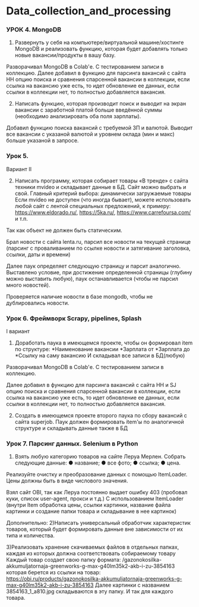 # Data_collection_and_processing

### УРОК 4. MongoDB

1. Развернуть у себя на компьютере/виртуальной машине/хостинге MongoDB и реализовать функцию, которая будет добавлять только новые вакансии/продукты в вашу базу.

Разворачивал MongoDB в Colab'е. С тестированием записи в коллекцию.
Далее добавил в функцию для парсинга вакансий с сайта HH опцию поиска и сравнения спарсенной вакансии в коллекции, если ссылка на вакансию уже есть, то идет обновление ее данных, если ссылки в коллекции нет, то полностью добавляется вакансия.

2. Написать функцию, которая производит поиск и выводит на экран вакансии с заработной платой больше введённой суммы (необходимо анализировать оба поля зарплаты).

Добавил функцию поиска вакансий с требуемой ЗП и валютой. Выводит все вакансии с указаной валютой и уровнем оклада (мин и макс) больше указаной в запросе.

### Урок 5.

Вариант II

2) Написать программу, которая собирает товары «В тренде» с сайта техники mvideo и складывает данные в БД. Сайт можно выбрать и свой. Главный критерий выбора: динамически загружаемые товары
Если mvideo не доступен (что иногда бывает), можете использовать любой сайт с лентой специальных предложений, к примеру: https://www.eldorado.ru/, https://5ka.ru/, https://www.carrefoursa.com/ и т.п.

Так как объект не должен быть статическим.

Брал новости с сайта lenta.ru, парсил все новости на текущей странице (парсинг с проваливанием по ссылке новости и затягивание заголовка, ссылки, даты и времени)

Далее паук определяет следующую страницу и парсит аналогично. Выставлено условие, при достижение определенной страницы (глубину можно выставить любую), паук останавливается (чтобы не парсил много новостей).

Проверяется наличие новости в базе mongodb, чтобы не дублировались новости.

### Урок 6. Фреймворк Scrapy, pipelines, Splash 
I вариант
1) Доработать паука в имеющемся проекте, чтобы он формировал item по структуре:
*Наименование вакансии
*Зарплата от
*Зарплата до
*Ссылку на саму вакансию
И складывал все записи в БД(любую)

Разворачивал MongoDB в Colab'е. С тестированием записи в коллекцию.

Далее добавил в функцию для парсинга вакансий с сайта HH и SJ опцию поиска и сравнения спарсенной вакансии в коллекции, если ссылка на вакансию уже есть, то идет обновление ее данных, если ссылки в коллекции нет, то полностью добавляется вакансия.

2) Создать в имеющемся проекте второго паука по сбору вакансий с сайта superjob. Паук должен формировать item'ы по аналогичной структуре и складывать данные также в БД

### Урок 7. Парсинг данных. Selenium в Python
1) Взять любую категорию товаров на сайте Леруа Мерлен. Собрать следующие данные:
● название;
● все фото;
● ссылка;
● цена.

Реализуйте очистку и преобразование данных с помощью ItemLoader. Цены должны быть в виде числового значения.

Взял сайт OBI, так как Леруа постоянно выдает ошибку 403 (пробовал куки, список user-agent, прокси и т.д.)
С использованием ItemLoader (внутри Item обработка цены, ссылки картинки, название файла картинки и создание папки товара и складывание в нее картинок)

Дополнительно:
2)Написать универсальный обработчик характеристик товаров, который будет формировать данные вне зависимости от их типа и количества.

3)Реализовать хранение скачиваемых файлов в отдельных папках, каждая из которых должна соответствовать собираемому товару 
Каждый товар создает свою папку формата: /gazonokosilka-akkumuljatornaja-greenworks-g-max-g40lm35k2-akb-i-zu-3854163
которая берется из ссылки на товар: https://obi.ru/products/gazonokosilka-akkumuljatornaja-greenworks-g-max-g40lm35k2-akb-i-zu-3854163
Далее картинки с названием 3854163_1_a810.jpg складываются в эту папку.
И так для каждого товара.

